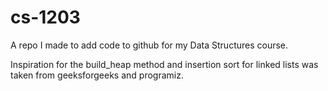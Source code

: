 
# cs-1203
A repo I made to add code to github for my Data Structures course.

Inspiration for the build_heap method and insertion sort for linked lists was taken from geeksforgeeks and programiz.
